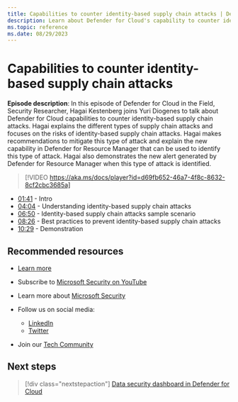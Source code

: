 ```yaml
---
title: Capabilities to counter identity-based supply chain attacks | Defender for Cloud in the Field 
description: Learn about Defender for Cloud's capability to counter identity-based supply chain attacks.
ms.topic: reference
ms.date: 08/29/2023
---
```


# Capabilities to counter identity-based supply chain attacks

**Episode description**: In this episode of Defender for Cloud in the Field, Security Researcher, Hagai Kestenberg joins Yuri Diogenes to talk about Defender for Cloud capabilities to counter identity-based supply chain attacks. Hagai explains the different types of supply chain attacks and focuses on the risks of identity-based supply chain attacks. Hagai makes recommendations to mitigate this type of attack and explain the new capability in Defender for Resource Manager that can be used to identify this type of attack. Hagai also demonstrates the new alert generated by Defender for Resource Manager when this type of attack is identified. 

> [!VIDEO https://aka.ms/docs/player?id=d69fb652-46a7-4f8c-8632-8cf2cbc3685a]

- [01:41](/shows/mdc-in-the-field/counter-identity-based-supply-chain-attacks#time=01m41s) - Intro
- [04:04](/shows/mdc-in-the-field/counter-identity-based-supply-chain-attacks#time=04m04s) - Understanding identity-based supply chain attacks
- [06:50](/shows/mdc-in-the-field/counter-identity-based-supply-chain-attacks#time=06m50s) - Identity-based supply chain attacks sample scenario
- [08:26](/shows/mdc-in-the-field/counter-identity-based-supply-chain-attacks#time=08m26s) - Best practices to prevent identity-based supply chain attacks
- [10:29](/shows/mdc-in-the-field/counter-identity-based-supply-chain-attacks#time=10m29s) - Demonstration

## Recommended resources

- [Learn more](https://techcommunity.microsoft.com/t5/microsoft-defender-for-cloud/announcing-microsoft-defender-for-cloud-capabilities-to-counter/ba-p/3876012)
- Subscribe to [Microsoft Security on YouTube](https://www.youtube.com/playlist?list=PL3ZTgFEc7LysiX4PfHhdJPR7S8mGO14YS)
- Learn more about [Microsoft Security](https://msft.it/6002T9HQY)

- Follow us on social media:

  - [LinkedIn](https://www.linkedin.com/showcase/microsoft-security/)
  - [Twitter](https://twitter.com/msftsecurity)

- Join our [Tech Community](https://aka.ms/SecurityTechCommunity)

## Next steps

> [!div class="nextstepaction"]
> [Data security dashboard in Defender for Cloud](episode-thirty-eight.md)
